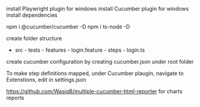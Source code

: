 install Playwright plugin for windows
install Cucumber plugin for windows
install dependencies

npm i @cucumber/cucumber -D
npm i ts-node -D

create folder structure

- src - tests
				- features - login.feature
				- steps - login.ts
				
create cucumber configuration by creating cucumber.json under root folder

To make step definitions mapped, under Cucumber plaugin, navigate to 
Extenstions, edit in settings.json

https://github.com/WasiqB/multiple-cucumber-html-reporter
for charts reports
